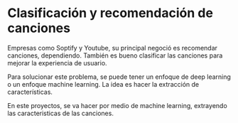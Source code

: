 # Clasificación y recomendación de canciones

Empresas como Soptify y Youtube, su principal negoció es recomendar canciones, dependiendo. También es bueno clasificar las canciones para mejorar la experiencia de usuario.

Para solucionar este problema, se puede tener un enfoque de deep learning o un enfoque machine learning. La idea es hacer la extracción de características.

En este proyectos, se va hacer por medio de machine learning, extrayendo las caracteristicas de las canciones.